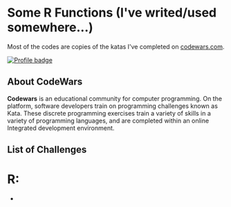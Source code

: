 # Some R Functions (I've  writed/used somewhere...)

Most of the codes are copies of the katas I've completed on [codewars.com](https://www.codewars.com/).

[![Profile badge](https://www.codewars.com/users/tredgi/badges/large)](https://www.codewars.com/users/tredgi)

## About CodeWars
**Codewars** is an educational community for computer programming. On the platform, software developers train on programming challenges known as Kata. These discrete programming exercises train a variety of skills in a variety of programming languages, and are completed within an online Integrated development environment.

## List of Challenges

# R:

*

